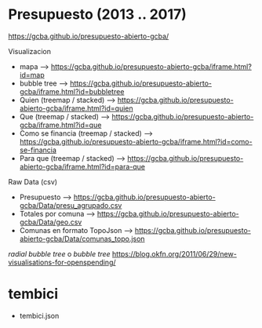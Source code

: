 # Presupuesto (2013 .. 2017)

https://gcba.github.io/presupuesto-abierto-gcba/

Visualizacion

* mapa --> https://gcba.github.io/presupuesto-abierto-gcba/iframe.html?id=map
* bubble tree --> https://gcba.github.io/presupuesto-abierto-gcba/iframe.html?id=bubbletree
* Quien (treemap / stacked) --> https://gcba.github.io/presupuesto-abierto-gcba/iframe.html?id=quien
* Que (treemap / stacked) --> https://gcba.github.io/presupuesto-abierto-gcba/iframe.html?id=que
* Como se financia (treemap / stacked) --> https://gcba.github.io/presupuesto-abierto-gcba/iframe.html?id=como-se-financia
* Para que (treemap / stacked) --> https://gcba.github.io/presupuesto-abierto-gcba/iframe.html?id=para-que

Raw Data (csv)
* Presupuesto --> https://gcba.github.io/presupuesto-abierto-gcba/Data/presu_agrupado.csv
* Totales por comuna --> https://gcba.github.io/presupuesto-abierto-gcba/Data/geo.csv
* Comunas en formato TopoJson --> https://gcba.github.io/presupuesto-abierto-gcba/Data/comunas_topo.json

_radial bubble tree_ o _bubble tree_ 
https://blog.okfn.org/2011/06/29/new-visualisations-for-openspending/

# tembici

* tembici.json
